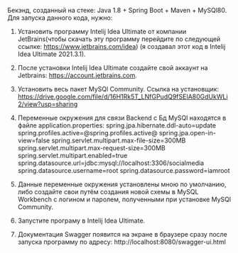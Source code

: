 
Бекэнд, созданный на стеке: Java 1.8 + Spring Boot + Maven + MySQl80. Для запуска данного кода, нужно:

1) Установить программу Intelij Idea Ultimate от компании JetBrains(чтобы скачать эту программу перейдите по следующей ссылке: https://www.jetbrains.com/idea) (я создавал этот код в Intelij Idea Ultimate 2021.3.1).
2) После установки Intelij Idea Ultimate создайте свой аккаунт на Jetbrains: https://account.jetbrains.com.
3) Установить весь пакет MySQl Community. Ссылка на установщик: https://drive.google.com/file/d/16H1Rk5T_LNfGPudQ9fSEIA80GdUkWLi2/view?usp=sharing
4) Переменные окружения для связи Backend с Бд MySQl находятся в файле application.properties: 
spring.jpa.hibernate.ddl-auto=update 
spring.profiles.active=@spring.profiles.active@ 
spring.jpa.open-in-view=false 
spring.servlet.multipart.max-file-size=300MB 
spring.servlet.multipart.max-request-size=300MB 
spring.servlet.multipart.enabled=true 
spring.datasource.url=jdbc:mysql://localhost:3306/socialmedia
spring.datasource.username=root spring.datasource.password=iamroot

5) Данные переменные окружения установлены мною по умолчанию, либо создайте свои путём создания новой схемы в MySQL Workbench c логином и паролем, полученными при установке MySQl Community.
6) Запустите програму в Intelij Idea Ultimate.
7) Документация Swagger появится на экране в браузере сразу после запуска программу по адресу: http://localhost:8080/swagger-ui.html

